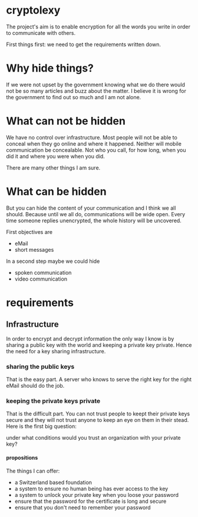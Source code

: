 cryptolexy
==========

The project's aim is to enable encryption for all the words you write in order to communicate with others.

First things first: we need to get the requirements written down. 

# Why hide things?

If we were not upset by the government knowing what we do there would not be so many articles and buzz about the matter. I believe it is wrong for the government to find out so much and I am not alone.

# What can not be hidden

We have no control over infrastructure. Most people will not be able to conceal when they go online and where it happened. Neither will mobile communication be concealable. Not who you call, for how long, when you did it and where you were when you did.

There are many other things I am sure. 

# What can be hidden

But you can hide the content of your communication and I think we all should. Because until we all do, communications will be wide open. Every time someone replies unencrypted, the whole history will be uncovered.

First objectives are

* eMail
* short messages

In a second step maybe we could hide

* spoken communication
* video communication

# requirements

## Infrastructure

In order to encrypt and decrypt information the only way I know is by sharing a public key with the world and keeping a private key private. Hence the need for a key sharing infrastructure.

### sharing the public keys

That is the easy part. A server who knows to serve the right key for the right eMail should do the job.

### keeping the private keys private

That is the difficult part. You can not trust people to keept their private keys secure and they will not trust anyone to keep an eye on them in their stead. Here is the first big question: 

under what conditions would you trust an organization with your private key?

#### propositions

The things I can offer:

* a Switzerland based foundation 
* a system to ensure no human being has ever access to the key
* a system to unlock your private key when you loose your password
* ensure that the password for the certificate is long and secure
* ensure that you don't need to remember your password

